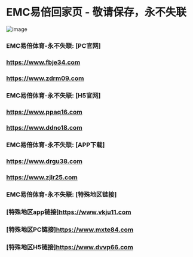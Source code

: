 # EMC易倍回家页 - 敬请保存，永不失联
![image](https://github.com/emc00123/emc00123/assets/161131716/7c9a2641-80ea-4bcf-9aa9-06c69f78449d)


### EMC易倍体育-永不失联:  [PC官网]
### <https://www.fbje34.com>
### <https://www.zdrm09.com>
### EMC易倍体育-永不失联:  [H5官网]
### <https://www.ppaq16.com>
### <https://www.ddno18.com>
### EMC易倍体育-永不失联:  [APP下载]
### <https://www.drgu38.com>
### <https://www.zjlr25.com>
### EMC易倍体育-永不失联:  [特殊地区链接]
### [特殊地区app链接]<https://www.vkju11.com>
### [特殊地区PC链接]<https://www.mxte84.com>
### [特殊地区H5链接]<https://www.dvvp66.com>
<!--
**emc10008/emc10008** is a ✨ _special_ ✨ repository because its `README.md` (this file) appears on your GitHub profile.

Here are some ideas to get you started:

- 🔭 I’m currently working on ...
- 🌱 I’m currently learning ...
- 👯 I’m looking to collaborate on ...
- 🤔 I’m looking for help with ...
- 💬 Ask me about ...
- 📫 How to reach me: ...
- 😄 Pronouns: ...
- ⚡ Fun fact: ...
-->

